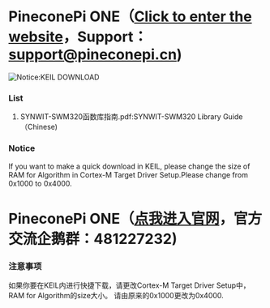 # PineconePi ONE（[Click to enter the website](http://www.pineconepi.cn)，Support：support@pineconepi.cn)
![Notice:KEIL DOWNLOAD](https://github.com/PineconePi/PineconePi_ONE/raw/master/Image/Notice1.png)


###  **List** 

1. SYNWIT-SWM320函数库指南.pdf:SYNWIT-SWM320 Library Guide（Chinese)

###  **Notice** 


If you want to make a quick download in KEIL, please change the size of RAM for Algorithm in Cortex-M Target Driver Setup.Please change from 0x1000 to 0x4000.

# PineconePi ONE（[点我进入官网](http://www.pineconepi.cn)，官方交流企鹅群：481227232)


###  **注意事项** 

如果你要在KEIL内进行快捷下载，请更改Cortex-M Target Driver Setup中，RAM for Algorithm的size大小。
请由原来的0x1000更改为0x4000.